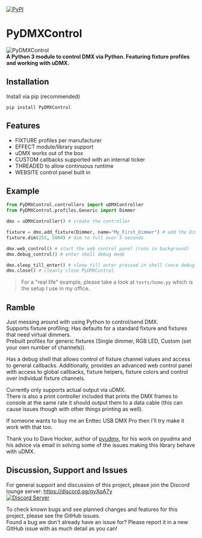 [![PyPI](https://img.shields.io/pypi/v/PyDMXControl.svg)](https://pypi.org/project/PyDMXControl/)

# PyDMXControl
![PyDMXControl](brand/PyDMXControl-500x60.png)\
**A Python 3 module to control DMX via Python. Featuring fixture profiles and working with uDMX.**

## Installation

Install via pip (recommended)

    pip install PyDMXControl

## Features

* FIXTURE profiles per manufacturer
* EFFECT module/library support
* uDMX works out of the box
* CUSTOM callbacks supported with an internal ticker
* THREADED to allow continuous runtime
* WEBSITE control panel built in

## Example

```Python
from PyDMXControl.controllers import uDMXController
from PyDMXControl.profiles.Generic import Dimmer

dmx = uDMXController() # create the controller

fixture = dmx.add_fixture(Dimmer, name="My_First_Dimmer") # add the Dimmer and give it a name for quick reference
fixture.dim(255, 5000) # dim to full over 5 seconds

dmx.web_control() # start the web control panel (runs in background)
dmx.debug_control() # enter shell debug mode

dmx.sleep_till_enter() # sleep till enter pressed in shell (once debug mode exited)
dmx.close() # cleanly close PyDMXControl
```

> For a "real life" example, please take a look at `tests/home.py` which is the setup I use in my office.

## Ramble
Just messing around with using Python to control/send DMX.\
Supports fixture profiling; Has defaults for a standard fixture and fixtures that need virtual dimmers.\
Prebuilt profiles for generic fixtures (Single dimmer, RGB LED, Custom (set your own number of channels)).

Has a debug shell that allows control of fixture channel values and access to general callbacks. Additionally, provides 
an advanced web control panel with access to global callbacks, fixture helpers, fixture colors and control over 
individual fixture channels.

Currently only supports actual output via uDMX.\
There is also a print controller included that prints the DMX frames to console at the same rate it should output them
 to a data cable (this can cause issues though with other things printing as well).

If someone wants to buy me an Enttec USB DMX Pro then I'll try make it work with that too.

Thank you to Dave Hocker, author of [pyudmx](https://github.com/dhocker/udmx-pyusb/), for his work on pyudmx and his
 advice via email in solving some of the issues making this library behave with uDMX.

## Discussion, Support and Issues
For general support and discussion of this project, please join the Discord lounge server: https://discord.gg/qyXqA7y \
[![Discord Server](https://discordapp.com/api/guilds/204663881799303168/widget.png?style=banner2)](https://discord.gg/qyXqA7y)

To check known bugs and see planned changes and features for this project, please see the GitHub issues.\
Found a bug we don't already have an issue for? Please report it in a new GitHub issue with as much detail as you can!
